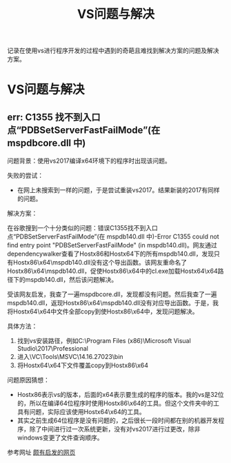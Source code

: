 ﻿---
layout: post
title: "VS问题与解决"
pubtime: 2019-5-29
updatetime: 2019-5-29
categories: Experience
tags: VS
---

记录在使用vs进行程序开发的过程中遇到的奇葩且难找到解决方案的问题及解决方案。

# VS问题与解决

## err: C1355 找不到入口点“PDBSetServerFastFailMode”(在 mspdbcore.dll 中)

问题背景：使用vs2017编译x64环境下的程序时出现该问题。

失败的尝试：
* 在网上未搜索到一样的问题，于是尝试重装vs2017。结果新装的2017有同样的问题。

解决方案：

在谷歌搜到一个十分类似的问题：错误C1355找不到入口点“PDBSetServerFastFailMode”(在 mspdb140.dll 中)-Error C1355 could not find entry point "PDBSetServerFastFailMode" (in mspdb140.dll)。网友通过dependencywalker查看了Hostx86和Hostx64下的所有mspdb140.dll，发现只有Hostx86\x64\mspdb140.dll没有这个导出函数。该网友重命名了Hostx86\x64\mspdb140.dll，促使Hostx86\x64中的cl.exe加载Hostx64\x64路径下的mspdb140.dll，然后该问题解决。

受该网友启发，我查了一遍mspdbcore.dll，发现都没有问题。然后我查了一遍mspdb140.dll，返现Hostx86\x64\mspdb140.dll没有对应导出函数。于是，我将Hostx64\x64中文件全部copy到使Hostx86\x64中，发现问题解决。

具体方法：
1. 找到vs安装路径，例如C:\Program Files (x86)\Microsoft Visual Studio\2017\Professional
2. 进入\VC\Tools\MSVC\14.16.27023\bin
3. 将Hostx64\x64下文件覆盖copy到Hostx86\x64

问题原因猜想：

* Hostx86表示vs的版本，后面的x64表示要生成的程序的版本。我的vs是32位的，所以在编译64位程序时使用Hostx86\x64的工具。但这个文件夹中的工具有问题，实际应该使用Hostx64\x64的工具。
* 其实之前生成64位程序是没有问题的，之后很长一段时间都在别的机器开发程序，除了中间进行过一次系统更新，没有对vs2017进行过更改，除非windows变更了文件查询顺序。

参考网址 [颇有启发的网页](https://developercommunity.visualstudio.com/content/problem/385816/%E9%94%99%E8%AF%AFc1355%E6%89%BE%E4%B8%8D%E5%88%B0%E5%85%A5%E5%8F%A3%E7%82%B9pdbsetserverfastfailmode%E5%9C%A8-mspdb140dll.html)